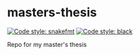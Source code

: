# masters-thesis

[![Code style: snakefmt](https://img.shields.io/badge/code%20style-snakefmt-000000.svg)](https://github.com/snakemake/snakefmt)
[![Code style: black](https://img.shields.io/badge/code%20style-black-000000.svg)](https://github.com/psf/black)

Repo for my master's thesis


